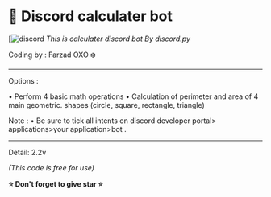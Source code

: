 # 🧮 Discord calculater bot
[![discord](https://img.shields.io/badge/gavad-bisavad-red)
*This is calculater discord bot By discord.py*

Coding by : Farzad OXO ❄️



_____________________________________________
Options :

• Perform 4 basic math operations
• Calculation of perimeter and area of ​​4 main geometric.        shapes (circle, square, rectangle, triangle)



Note :
• Be sure to tick all intents on discord developer portal> applications>your application>bot .
_____________________________________________

Detail: 2.2v


*(This code is free for use)*

**⭐️ Don't forget to give star ⭐️**